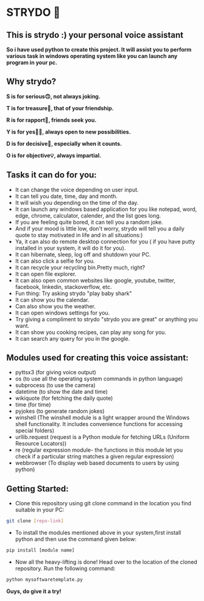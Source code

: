 # STRYDO 🐬
## This is strydo :) your personal voice assistant

<!-- ## Special Thanks to Vimal Daga Sir:

#### Firstly, i would like to thank Vimal Daga sir for providing a great opportunity to students around the world to learn and grow together. I am greatly impressed by his idea to make students as the "CREATORS OF TECHNOLOGY" and not the followers. I feel myself really lucky that i got a mentor like him. The way he teaches is the best.

**So talking about the task, this task is given to us as a project by vimal sir:**

> "Convert the OS based program into a menu driven program using Python Code which will execute the required user query when user will give the input as a text." -->

<!-- **This is the initial step of making the voice assistant.** -->

**So i have used python to create this project. It will assist you to perform various task in windows operating system like you can launch any program in your pc.**

## Why strydo?

**S is for serious🙃, not always joking.**

**T is for treasure💎, that of your friendship.**

**R is for rapport🤝, friends seek you.**

**Y is for yes🙆‍♀️, always open to new possibilities.**

**D is for decisive📃, especially when it counts.**

**O is for objective💡, always impartial.**

## Tasks it can do for you:

- It can change the voice depending on user input.
- It can tell you date, time, day and month.
- It will wish you depending on the time of the day.
- It can launch any windows based application for you like notepad, word, edge, chrome, calculator, calender, and the list goes long.
- If you are feeling quite bored, it can tell you a random joke.
- And if your mood is little low, don't worry, strydo will tell you a daily quote to stay motivated in life and in all situations:)
- Ya, it can also do remote desktop connection for you ( if you have putty installed in your system, it will do it for you). 
- It can hibernate, sleep, log off and shutdown your PC.
- It can also click a selfie for you.
- It can recycle your recycling bin.Pretty much, right?
- It can open file explorer.
- It can also open common websites like google, youtube, twitter, facebook, linkedin, stackoverflow, etc.
- Fun thing: Try asking strydo "play baby shark"
- It can show you the calendar.
- Can also show you the weather.
- It can open windows settings for you.
- Try giving a compliment to strydo "strydo you are great" or anything you want.
- It can show you cooking recipes, can play any song for you.
- It can search any query for you in the google.

## Modules used for creating this voice assistant:
- pyttsx3 (for giving voice output)
- os (to use all the operating system commands in python language)
- subprocess (to use the camera)
- datetime (to show the date and time)
- wikiquote (for fetching the daily quote)
- time (for time) 
- pyjokes (to generate random jokes)
- winshell (The winshell module is a light wrapper around the Windows shell functionality. It includes convenience functions for accessing special folders)
- urllib.request (request is a Python module for fetching URLs (Uniform Resource Locators))
- re (regular expression module- the functions in this module let you check if a particular string matches a given regular expression)
- webbrowser (To display web based documents to users by using python)

## Getting Started:
- Clone this repository using git clone command in the location you find suitable in your PC:
```sh
git clone [repo-link]
```
- To install the modules mentioned above in your system,first install python and then use the command given below:
```sh
pip install [module name]
```
- Now all the heavy-lifting is done! Head over to the location of the cloned repository. Run the following command:
```sh
python mysoftwaretemplate.py
```

**Guys, do give it a try!**

